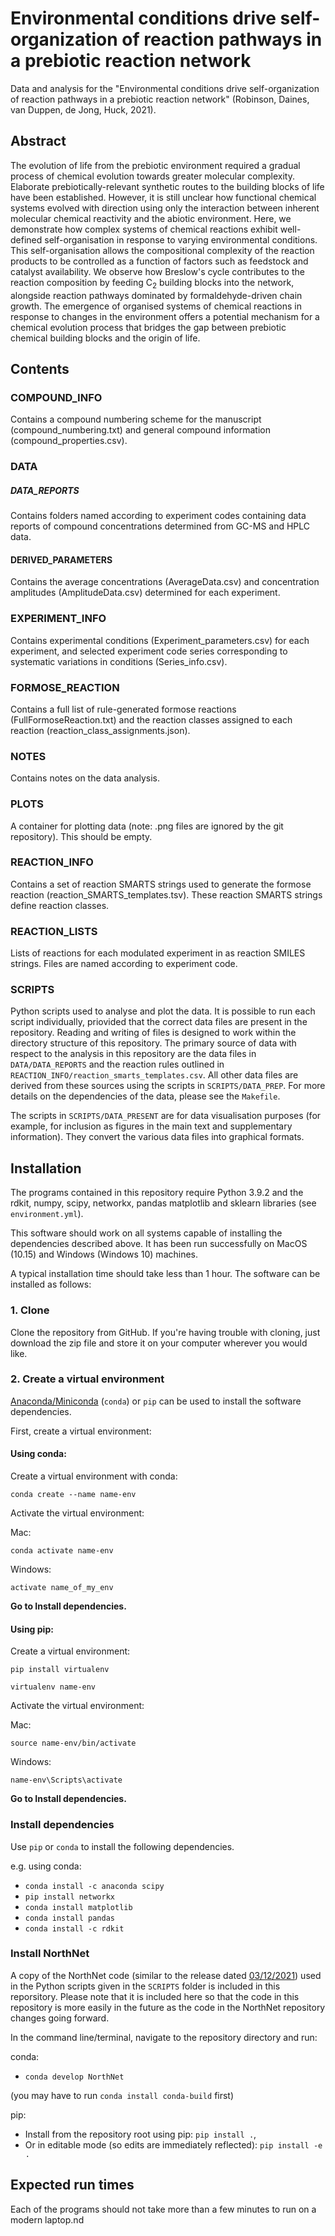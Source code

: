 # Environmental conditions drive self-organization of reaction pathways in a prebiotic reaction network

Data and analysis for the "Environmental conditions drive self-organization of reaction pathways in a prebiotic reaction network" (Robinson, Daines, van Duppen, de Jong, Huck, 2021).

## Abstract

The evolution of life from the prebiotic environment required a gradual process of chemical evolution towards greater molecular complexity. Elaborate prebiotically-relevant synthetic routes to the building blocks of life have been established. However, it is still unclear how functional chemical systems evolved with direction using only the interaction between inherent molecular chemical reactivity and the abiotic environment. Here, we demonstrate how complex systems of chemical reactions exhibit well-defined self-organisation in response to varying environmental conditions. This self-organisation allows the compositional complexity of the reaction products to be controlled as a function of factors such as feedstock and catalyst availability. We observe how Breslow's cycle contributes to the reaction composition by feeding C<sub>2</sub> building blocks into the network, alongside reaction pathways dominated by formaldehyde-driven chain growth. The emergence of organised systems of chemical reactions in response to changes in the environment offers a potential mechanism for a chemical evolution process that bridges the gap between prebiotic chemical building blocks and the origin of life.

## Contents

### COMPOUND_INFO

Contains a compound numbering scheme for the manuscript (compound_numbering.txt) and general compound information (compound_properties.csv).

### DATA

##### DATA_REPORTS

Contains folders named according to experiment codes containing data reports of compound concentrations determined from GC-MS and HPLC data.

#### DERIVED_PARAMETERS

Contains the average concentrations (AverageData.csv) and concentration amplitudes (AmplitudeData.csv) determined for each experiment.

### EXPERIMENT_INFO

Contains experimental conditions (Experiment_parameters.csv) for each experiment, and selected experiment code series corresponding to systematic variations in conditions (Series_info.csv).

### FORMOSE_REACTION

Contains a full list of rule-generated formose reactions (FullFormoseReaction.txt) and the reaction classes assigned to each reaction (reaction_class_assignments.json).

### NOTES
Contains notes on the data analysis.

### PLOTS

A container for plotting data (note: .png files are ignored by the git repository). This should be empty.

### REACTION_INFO

Contains a set of reaction SMARTS strings used to generate the formose reaction (reaction_SMARTS_templates.tsv). These reaction SMARTS strings define reaction classes.

### REACTION_LISTS

Lists of reactions for each modulated experiment in as reaction SMILES strings. Files are named according to experiment code.

### SCRIPTS

Python scripts used to analyse and plot the data. It is possible to run each script individually, priovided that the correct data files are present in the repository. Reading and writing of files is designed to work within the directory structure of this repository. The primary source of data with respect to the analysis in this repository are the data files in `DATA/DATA_REPORTS` and the reaction rules outlined in `REACTION_INFO/reaction_smarts_templates.csv`. All other data files are derived from these sources using the scripts in `SCRIPTS/DATA_PREP`. For more details on the dependencies of the data, please see the `Makefile`.

The scripts in `SCRIPTS/DATA_PRESENT` are for data visualisation purposes (for example, for inclusion as figures in the main text and supplementary information). They convert the various data files into graphical formats.

## Installation

The programs contained in this repository require Python 3.9.2 and the rdkit, numpy, scipy, networkx, pandas matplotlib and sklearn libraries (see `environment.yml`).

This software should work on all systems capable of installing the dependencies described above. It has been run successfully on MacOS (10.15) and Windows (Windows 10) machines.

A typical installation time should take less than 1 hour. The software can be installed as follows:

### 1. Clone

Clone the repository from GitHub. If you're having trouble with cloning, just download the zip file and store it on your computer wherever you would like.

### 2. Create a virtual environment

[Anaconda/Miniconda](https://www.anaconda.com/products/individual-b#Downloads, 'Anaconda') (`conda`) or `pip` can be used to install the software dependencies.

First, create a virtual environment:

#### Using conda:

Create a virtual environment with conda:

`conda create --name name-env`

Activate the virtual environment:

Mac:

`conda activate name-env`

Windows:

`activate name_of_my_env`

**Go to Install dependencies.**

#### Using pip:

Create a virtual environment:

`pip install virtualenv`

`virtualenv name-env`

Activate the virtual environment:

Mac:

`source name-env/bin/activate`

Windows:

`name-env\Scripts\activate`

**Go to Install dependencies.**

### Install dependencies

Use `pip` or `conda` to install the following dependencies.

e.g. using conda:
- `conda install -c anaconda scipy`
- `pip install networkx`
- `conda install matplotlib`
- `conda install pandas`
- `conda install -c rdkit`

### Install NorthNet

A copy of the NorthNet code (similar to the release dated [03/12/2021](https://github.com/Will-Robin/NorthNet/releases/tag/v0.1)) used in the Python scripts given in the `SCRIPTS` folder is included in this reporsitory. Please note that it is included here so that the code in this repository is more easily in the future as the code in the NorthNet repository changes going forward.

In the command line/terminal, navigate to the repository directory and run:

conda:
  - `conda develop NorthNet`

  (you may have to run `conda install conda-build` first)

pip:
  - Install from the repository root using pip: `pip install .`,
  - Or in editable mode (so edits are immediately reflected): `pip install -e .`

## Expected run times

Each of the programs should not take more than a few minutes to run on a modern laptop.nd 
